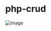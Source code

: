 # php-crud
![image](https://user-images.githubusercontent.com/71719225/183742691-5f8da95f-5695-4319-a23b-3178b2f1ba02.png)
